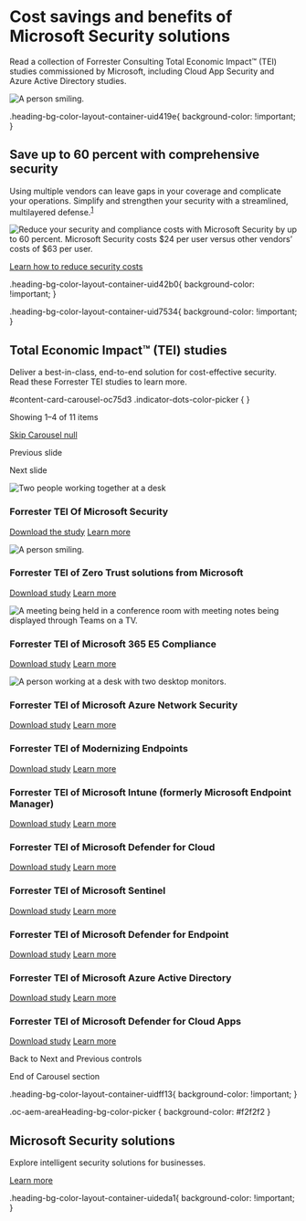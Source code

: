 # Cost savings and benefits of Microsoft Security solutions

  

Read a collection of Forrester Consulting Total Economic Impact™ (TEI) studies commissioned by Microsoft, including Cloud App Security and Azure Active Directory studies.

![A person smiling.](https://cdn-dynmedia-1.microsoft.com/is/image/microsoftcorp/Hero_ForresterTEIStudy_960x500_2x_RWCTTk?resMode=sharp2&op_usm=1.5,0.65,15,0&wid=900&hei=500&qlt=100&fmt=png-alpha&fit=constrain)

.heading-bg-color-layout-container-uid419e{ background-color: !important; }

## Save up to 60 percent with comprehensive security

Using multiple vendors can leave gaps in your coverage and complicate your operations. Simplify and strengthen your security with a streamlined, multilayered defense.<sup><a aria-label="Footnote 1" href="https://www.microsoft.com/en-us/security/business/forrester-tei-study?rtc=1#image-occ718" class="ms-rte-link">1</a></sup>

 ![Reduce your security and compliance costs with Microsoft Security by up to 60 percent. Microsoft Security costs $24 per user versus other vendors’ costs of $63 per user.](https://cdn-dynmedia-1.microsoft.com/is/image/microsoftcorp/60percent_simple_v6?resMode=sharp2&op_usm=1.5,0.65,15,0&wid=1920&qlt=85)

[Learn how to reduce security costs](https://go.microsoft.com/fwlink/?linkid=2218652&clcid=0x409&culture=en-us&country=us)

.heading-bg-color-layout-container-uid42b0{ background-color: !important; }

.heading-bg-color-layout-container-uid7534{ background-color: !important; }

## Total Economic Impact™ (TEI) studies

Deliver a best-in-class, end-to-end solution for cost-effective security. Read these Forrester TEI studies to learn more.

#content-card-carousel-oc75d3 .indicator-dots-color-picker { }

Showing 1–4 of 11 items

[Skip Carousel null](https://www.microsoft.com/en-us/security/business/forrester-tei-study?rtc=1#x916da752d61e4cbaa0b394515a7f7bd3)

Previous slide

Next slide

![Two people working together at a desk](https://cdn-dynmedia-1.microsoft.com/is/image/microsoftcorp/Forrester%20TEI%20Of%20Microsoft%20Security_image%20544x322?resMode=sharp2&op_usm=1.5,0.65,15,0&wid=786&hei=443&qlt=75&fit=constrain) 

### Forrester TEI Of Microsoft Security

[Download the study](https://go.microsoft.com/fwlink/?linkid=2227732&clcid=0x409&culture=en-us&country=us) [Learn more](https://www.microsoft.com/en-us/security/business)

![A person smiling.](https://cdn-dynmedia-1.microsoft.com/is/image/microsoftcorp/Image-Forrester-TEI-of-ZeroTrustSolutions-544x322__2x_RWUgDt?resMode=sharp2&op_usm=1.5,0.65,15,0&wid=786&hei=443&qlt=75&fit=constrain) 

### Forrester TEI of Zero Trust solutions from Microsoft

[Download study](https://go.microsoft.com/fwlink/p/?LinkID=2185207&clcid=0x409&culture=en-us&country=us) [Learn more](https://www.microsoft.com/en-us/security/business/zero-trust)

![A meeting being held in a conference room with meeting notes being displayed through Teams on a TV.](https://cdn-dynmedia-1.microsoft.com/is/image/microsoftcorp/Image-Forrester-TEI-of-Microsoft365-E5-Compliance-544x322_RWNYla?resMode=sharp2&op_usm=1.5,0.65,15,0&wid=786&hei=443&qlt=75&fit=constrain) 

### Forrester TEI of Microsoft 365 E5 Compliance

[Download study](https://go.microsoft.com/fwlink/p/?LinkID=2175234&clcid=0x409&culture=en-us&country=us) [Learn more](https://www.microsoft.com/en-us/security/business/compliance/e5-compliance)

![A person working at a desk with two desktop monitors.](https://cdn-dynmedia-1.microsoft.com/is/image/microsoftcorp/Image-Forrester-TEI-of-Microsoft-Azure-Network-Security-544x322_RWNYld?resMode=sharp2&op_usm=1.5,0.65,15,0&wid=786&hei=443&qlt=75&fit=constrain) 

### Forrester TEI of Microsoft Azure Network Security

[Download study](https://go.microsoft.com/fwlink/p/?LinkID=2175175&clcid=0x409&culture=en-us&country=us) [Learn more](https://go.microsoft.com/fwlink/p/?LinkID=2175155&clcid=0x409&culture=en-us&country=us)

 

### Forrester TEI of Modernizing Endpoints

[Download study](https://go.microsoft.com/fwlink/p/?LinkID=2175174&clcid=0x409&culture=en-us&country=us) [Learn more](https://go.microsoft.com/fwlink/p/?LinkID=2175221&clcid=0x409&culture=en-us&country=us)

 

### Forrester TEI of Microsoft Intune (formerly Microsoft Endpoint Manager)

[Download study](https://go.microsoft.com/fwlink/p/?LinkID=2161910&clcid=0x409&culture=en-us&country=us) [Learn more](https://www.microsoft.com/en-us/microsoft-365/microsoft-endpoint-manager)

 

### Forrester TEI of Microsoft Defender for Cloud

[Download study](https://go.microsoft.com/fwlink/p/?LinkID=2156203&clcid=0x409&culture=en-us&country=us) [Learn more](https://www.microsoft.com/en-us/security/business/cloud-security/microsoft-defender-cloud)

 

### Forrester TEI of Microsoft Sentinel

[Download study](https://go.microsoft.com/fwlink/p/?LinkID=2149149&clcid=0x409&culture=en-us&country=us) [Learn more](https://www.microsoft.com/en-us/security/business/siem-and-xdr/microsoft-sentinel)

 

### Forrester TEI of Microsoft Defender for Endpoint

[Download study](https://go.microsoft.com/fwlink/p/?LinkID=2143858&clcid=0x409&culture=en-us&country=us) [Learn more](https://www.microsoft.com/en-us/microsoft-365/security/endpoint-defender)

 

### Forrester TEI of Microsoft Azure Active Directory

[Download study](https://go.microsoft.com/fwlink/p/?LinkID=2143973&clcid=0x409&culture=en-us&country=us) [Learn more](https://go.microsoft.com/fwlink/p/?LinkID=2143974&clcid=0x409&culture=en-us&country=us)

 

### Forrester TEI of Microsoft Defender for Cloud Apps

[Download study](https://go.microsoft.com/fwlink/p/?LinkID=2144129&clcid=0x409&culture=en-us&country=us) [Learn more](https://www.microsoft.com/en-us/microsoft-365/enterprise-mobility-security/cloud-app-security)

Back to Next and Previous controls

End of Carousel section

.heading-bg-color-layout-container-uidff13{ background-color: !important; }

.oc-aem-areaHeading-bg-color-picker { background-color: #f2f2f2 }

## Microsoft Security solutions

Explore intelligent security solutions for businesses.

[Learn more](https://www.microsoft.com/en-us/security/business/solutions)

.heading-bg-color-layout-container-uideda1{ background-color: !important; }